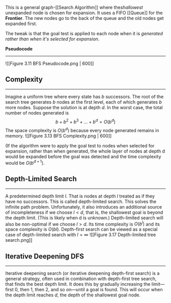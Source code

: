 This is a general graph-[[Search Algorithm]] where the*shallowest* unexpanded node is chosen for expansion. It uses a FIFO [[Queue]] for the **Frontier**. The new nodes go to the back of the queue and the old nodes get expanded first.

The tweak is that the goal test is applied to each node when it is *generated rather than when it's selected for expansion*. 

**Pseudocode**
____
![[Figure 3.11 BFS Pseudocode.png | 600]]

## Complexity
____
Imagine a uniform tree where every state has *b* successors. The root of the search tree generates *b* nodes at the first level, each of which generates *b* more nodes. Suppose the solution is at depth *d*. In the worst case, the total number of nodes generated is $$b+b^2+b^3+...+b^d=O(b^d)$$
The space complexity is $O(b^d)$ because every node generated remains in memory. 
![[Figure 3.13 BFS Complexity.png | 600]]


(If the algorithm were to apply the goal test to nodes when selected for expansion, rather than when generated, the whole layer of nodes at depth d would be expanded before the goal was detected and the time complexity would be $O(b^{d+1})$. 

## Depth-Limited Search
____
A predetermined depth limit $l$. That is nodes at depth $l$ treated as if they have no successors. This is called depth-limited search. This solves the infinite path problem. Unfortunately, it also introduces an additional source of incompleteness if we choose $l < d$, that is, the shallowest goal is beyond the depth limit. (This is likely when d is unknown.) Depth-limited search will also be non-optimal if we choose $l > d$. Its time complexity is $O(b^l)$ and its space complexity is $O(bl)$. Depth-first search can be viewed as a special case of depth-limited search with $l = ∞$ 
![[Figure 3.17 Depth-limited tree search.png]]

## Iterative Deepening DFS
___
Iterative deepening search (or iterative deepening depth-first search) is a general strategy, often used in combination with depth-first tree search, that finds the best depth limit. It does this by gradually increasing the limit—first 0, then 1, then 2, and so on—until a goal is found. This will occur when the depth limit reaches $d$, the depth of the shallowest goal node.